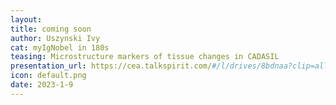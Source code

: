 ```yaml
---
layout:
title: coming soon
author: Uszynski Ivy
cat: myIgNobel in 180s
teasing: Microstructure markers of tissue changes in CADASIL
presentation_url: https://cea.talkspirit.com/#/l/drives/8bdnaa?clip=all&type=drive
icon: default.png
date: 2023-1-9
---
```

